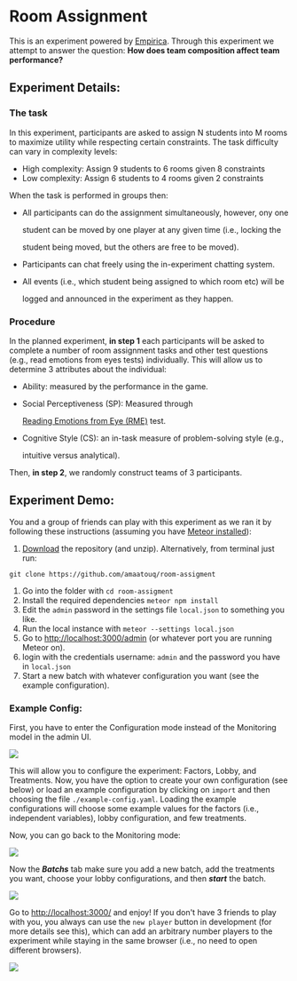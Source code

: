 # Room Assignment

This is an experiment powered by [Empirica](https://github.com/empiricaly/empirica). Through this experiment we attempt to answer the question: **How does team composition affect team performance?**

## Experiment Details:

### The task

In this experiment, participants are asked to assign N students into M rooms to maximize utility while respecting certain constraints. The task difficulty can vary in complexity levels:

* High complexity: Assign 9 students to 6 rooms given 8 constraints
* Low complexity: Assign 6 students to 4 rooms given 2 constraints

When the task is performed in groups then:

*   All participants can do the assignment simultaneously, however, ony one

    student can be moved by one player at any given time (i.e., locking the

    student being moved, but the others are free to be moved).
* Participants can chat freely using the in-experiment chatting system.
*   All events (i.e., which student being assigned to which room etc) will be

    logged and announced in the experiment as they happen.

### Procedure

In the planned experiment, **in step 1** each participants will be asked to complete a number of room assignment tasks and other test questions (e.g., read emotions from eyes tests) individually. This will allow us to determine 3 attributes about the individual:

* Ability: measured by the performance in the game.
*   Social Perceptiveness (SP): Measured through

    [Reading Emotions from Eye (RME)](https://github.com/amaatouq/RME\_test) test.
*   Cognitive Style (CS): an in-task measure of problem-solving style (e.g.,

    intuitive versus analytical).

Then, **in step 2**, we randomly construct teams of 3 participants.

## Experiment Demo:

You and a group of friends can play with this experiment as we ran it by following these instructions (assuming you have [Meteor installed](https://www.meteor.com/install)):

1. [Download](https://github.com/amaatouq/room-assigment.git) the repository (and unzip). Alternatively, from terminal just run:

```
git clone https://github.com/amaatouq/room-assigment
```

1. Go into the folder with `cd room-assigment`
2. Install the required dependencies `meteor npm install`
3. Edit the `admin` password in the settings file `local.json` to something you like.
4. Run the local instance with `meteor --settings local.json`
5. Go to [http://localhost:3000/admin](http://localhost:3000/admin) (or whatever port you are running Meteor on).
6. login with the credentials username: `admin` and the password you have in `local.json`
7. Start a new batch with whatever configuration you want (see the example configuration).

### Example Config:

First, you have to enter the Configuration mode instead of the Monitoring model in the admin UI.

![](https://raw.githubusercontent.com/amaatouq/room-assigment/master/readme\_screenshots/configuration\_mode.png)

This will allow you to configure the experiment: Factors, Lobby, and Treatments. Now, you have the option to create your own configuration (see below) or load an example configuration by clicking on `import` and then choosing the file `./example-config.yaml`. Loading the example configurations will choose some example values for the factors (i.e., independent variables), lobby configuration, and few treatments.

Now, you can go back to the Monitoring mode:

![](https://raw.githubusercontent.com/amaatouq/room-assigment/master/readme\_screenshots/monitoring\_mode.png)

Now the _**Batchs**_ tab make sure you add a new batch, add the treatments you want, choose your lobby configurations, and then _**start**_ the batch.

![](https://raw.githubusercontent.com/amaatouq/room-assigment/master/readme\_screenshots/new\_batch.png)

Go to [http://localhost:3000/](http://localhost:3000) and enjoy! If you don't have 3 friends to play with you, you always can use the `new player` button in development (for more details see this), which can add an arbitrary number players to the experiment while staying in the same browser (i.e., no need to open different browsers).

![](https://raw.githubusercontent.com/amaatouq/room-assigment/master/readme\_screenshots/game.png)
